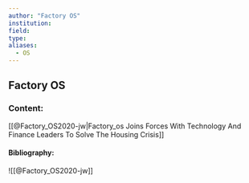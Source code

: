 ```yaml
---
author: "Factory OS"
institution:
field:
type:
aliases:
  - OS
---
```


## Factory OS

### Content:
[[@Factory_OS2020-jw|Factory\_os Joins Forces With Technology And Finance Leaders To Solve The Housing Crisis]]

#### Bibliography:

![[@Factory_OS2020-jw]]